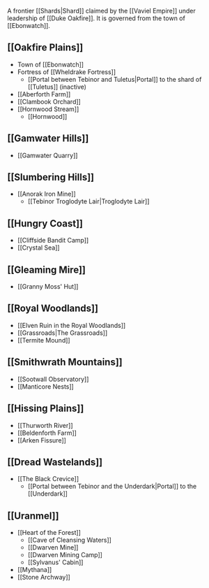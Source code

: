 A frontier [[Shards|Shard]] claimed by the [[Vaviel Empire]] under leadership of [[Duke Oakfire]]. It is governed from the town of [[Ebonwatch]].

## [[Oakfire Plains]]
* Town of [[Ebonwatch]]
* Fortress of [[Wheldrake Fortress]]
	* [[Portal between Tebinor and Tuletus|Portal]] to the shard of [[Tuletus]] (inactive)
* [[Aberforth Farm]]
* [[Clambook Orchard]]
* [[Hornwood Stream]]
	* [[Hornwood]]

## [[Gamwater Hills]]
* [[Gamwater Quarry]]

## [[Slumbering Hills]]
* [[Anorak Iron Mine]]
	* [[Tebinor Troglodyte Lair|Troglodyte Lair]]

## [[Hungry Coast]]
* [[Cliffside Bandit Camp]]
* [[Crystal Sea]]

## [[Gleaming Mire]]
* [[Granny Moss' Hut]]

##  [[Royal Woodlands]]
* [[Elven Ruin in the Royal Woodlands]]
* [[Grassroads|The Grassroads]]
* [[Termite Mound]]

## [[Smithwrath Mountains]]
* [[Sootwall Observatory]]
* [[Manticore Nests]]

## [[Hissing Plains]]
* [[Thurworth River]]
* [[Beldenforth Farm]]
* [[Arken Fissure]]

## [[Dread Wastelands]]
* [[The Black Crevice]]
	* [[Portal between Tebinor and the Underdark|Portal]] to the [[Underdark]]

## [[Uranmel]]
* [[Heart of the Forest]]
	* [[Cave of Cleansing Waters]]
	* [[Dwarven Mine]]
	* [[Dwarven Mining Camp]]
	* [[Sylvanus' Cabin]]
* [[Mythana]]
* [[Stone Archway]]
